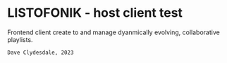 # LISTOFONIK - host client test

Frontend client create to and manage dyanmically evolving, collaborative playlists.

`Dave Clydesdale, 2023`